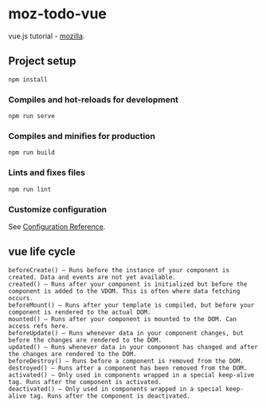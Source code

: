 # moz-todo-vue
vue.js tutorial - [mozilla](https://developer.mozilla.org/en-US/docs/Learn/Tools_and_testing/Client-side_JavaScript_frameworks/Vue_getting_started).

## Project setup
```
npm install
```

### Compiles and hot-reloads for development
```
npm run serve
```

### Compiles and minifies for production
```
npm run build
```

### Lints and fixes files
```
npm run lint
```

### Customize configuration
See [Configuration Reference](https://cli.vuejs.org/config/).


## vue life cycle
```
beforeCreate() — Runs before the instance of your component is created. Data and events are not yet available.
created() — Runs after your component is initialized but before the component is added to the VDOM. This is often where data fetching occurs.
beforeMount() — Runs after your template is compiled, but before your component is rendered to the actual DOM.
mounted() — Runs after your component is mounted to the DOM. Can access refs here.
beforeUpdate() — Runs whenever data in your component changes, but before the changes are rendered to the DOM.
updated() — Runs whenever data in your component has changed and after the changes are rendered to the DOM.
beforeDestroy() — Runs before a component is removed from the DOM.
destroyed() — Runs after a component has been removed from the DOM.
activated() — Only used in components wrapped in a special keep-alive tag. Runs after the component is activated.
deactivated() — Only used in components wrapped in a special keep-alive tag. Runs after the component is deactivated.
```